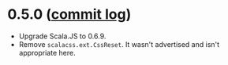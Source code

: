 # 0.5.0 ([commit log](https://github.com/japgolly/scalacss/compare/v0.4.1...v0.5.0))

* Upgrade Scala.JS to 0.6.9.
* Remove `scalacss.ext.CssReset`. It wasn't advertised and isn't appropriate here.
